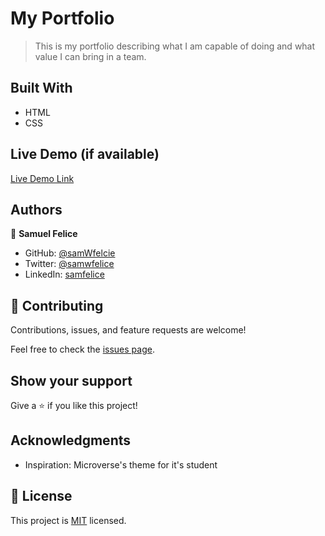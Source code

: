 # My Portfolio

> This is my portfolio describing what I am capable of doing and what value I can bring in a team.


## Built With

- HTML
- CSS

## Live Demo (if available)

[Live Demo Link](https://htmlpreview.github.io/?https://github.com/samWfelice/Portfolio/blob/work-about/index.html)


## Authors

👤 **Samuel Felice**

- GitHub: [@samWfelcie](https://github.com/samWfelice)
- Twitter: [@samwfelice](https://twitter.com/samwfelice)
- LinkedIn: [samfelice](https://www.linkedin.com/in/samfelice)


## 🤝 Contributing

Contributions, issues, and feature requests are welcome!

Feel free to check the [issues page](../../issues/).

## Show your support

Give a ⭐️ if you like this project!

## Acknowledgments

- Inspiration: Microverse's theme for it's student 

## 📝 License

This project is [MIT](./MIT.md) licensed.
